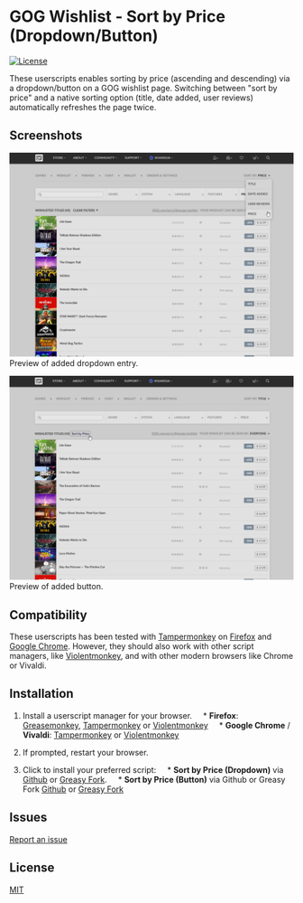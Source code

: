 # GOG Wishlist - Sort by Price (Dropdown/Button)
[![License](https://img.shields.io/badge/license-MIT-blue.svg)](LICENSE)

These userscripts enables sorting by price (ascending and descending) via a dropdown/button on a GOG wishlist page. Switching between "sort by price" and a native sorting option (title, date added, user reviews) automatically refreshes the page twice.

## Screenshots
![Wishlist dropdown](Screenshots/dropdown-sort-ascending.png "Wishlisted gamed sorted by price in ascending order")
Preview of added dropdown entry.

![Wishlist button](Screenshots/button-sort-ascending.png "Wishlisted gamed sorted by price in ascending order")
Preview of added button.

## Compatibility
These userscripts has been tested with [Tampermonkey](https://addons.mozilla.org/en-US/firefox/addon/tampermonkey/) on [Firefox](https://www.mozilla.org/en-US/firefox/new/) and [Google Chrome](https://www.google.com/chrome/). However, they should also work with other script managers, like [Violentmonkey](https://addons.mozilla.org/en-US/firefox/addon/violentmonkey/), and with other modern browsers like Chrome or Vivaldi.

## Installation
1. Install a userscript manager for your browser.
    * **Firefox**: [Greasemonkey](https://addons.mozilla.org/en-US/firefox/addon/greasemonkey/), [Tampermonkey](https://addons.mozilla.org/en-US/firefox/addon/tampermonkey/) or [Violentmonkey](https://addons.mozilla.org/en-US/firefox/addon/violentmonkey/)
    * **Google Chrome** / **Vivaldi**: [Tampermonkey](https://chrome.google.com/webstore/detail/tampermonkey/dhdgffkkebhmkfjojejmpbldmpobfkfo) or [Violentmonkey](https://chrome.google.com/webstore/detail/violentmonkey/jinjaccalgkegednnccohejagnlnfdag)

2. If prompted, restart your browser.

3. Click to install your preferred script:
    * **Sort by Price (Dropdown)** via [Github](https://raw.githubusercontent.com/idkicarus/gog-wishlist-sort-by-price/main/gog-wishlist_sort-by-price_dropdown.user.js) or [Greasy Fork](https://greasyfork.org/en/scripts/526972-gog-wishlist-sort-by-price-dropdown).
    * **Sort by Price (Button)** via Github or Greasy Fork [Github](https://github.com/idkicarus/gog-wishlist-sort-by-price/raw/refs/heads/main/gog-wishlist_sort-by-price_button.user.js) or [Greasy Fork](https://greasyfork.org/en/scripts/527006-gog-wishlist-sort-by-price-button)

## Issues
[Report an issue](https://github.com/idkicarus/gog-wishlist-sort-by-price/issues)

## License
[MIT](LICENSE)